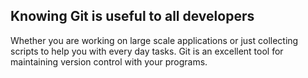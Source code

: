 ## Knowing Git is useful to all developers

Whether you are working on large scale applications or just collecting scripts to help you with every day tasks. Git is an excellent tool for maintaining version control with your programs. 
